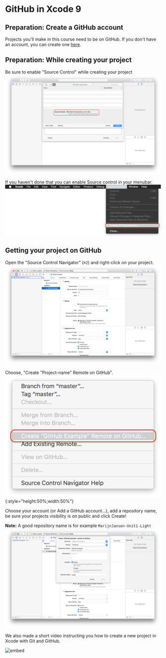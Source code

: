 # GitHub in Xcode 9

## Preparation: Create a GitHub account
Projects you'll make in this course need to be on GitHub.
If you don't have an account, you can create one [here](https://github.com/join).

## Preparation: While creating your project

Be sure to enable "Source Control" while creating your project
![](step1.png)

If you haven't done that you can enable Source control in your menubar.
![](step0.png)

## Getting your project on GitHub

Open the "Source Control Navigator" (`⌘2`) and right-click on your project.
![](step2.png)

Choose, "Create "Project-name" Remote on GitHub".
![](step3.png){:style="height:50%;width:50%"}

Choose your account (or Add a GitHub account...), add a repository name, be sure your projects visibility is on public and click Create!

**Note:** A good repository name is for example `MarijnJansen-Unit1-Light`
![](step4.png)

We also made a short video instructing you how to create a new project in Xcode with Git and GitHub.

![embed](https://player.vimeo.com/video/161756276)
